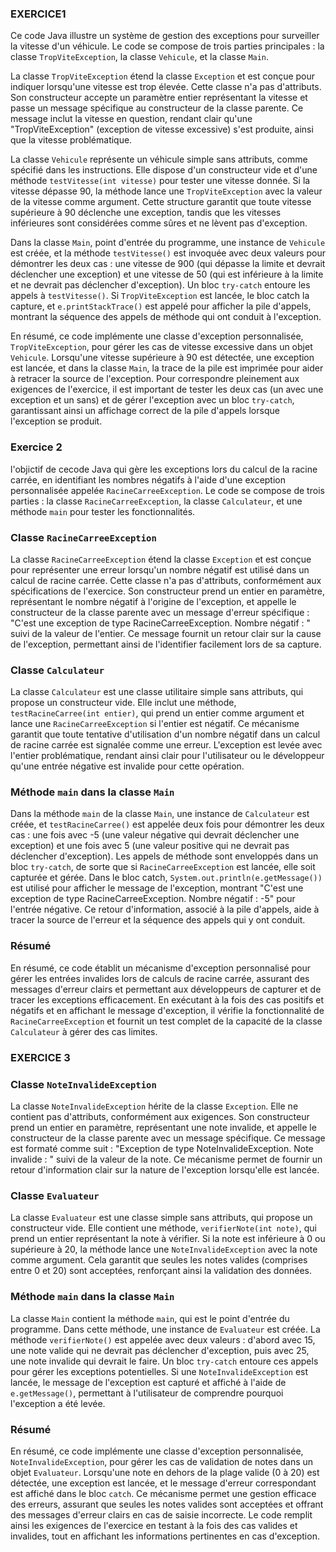 ### EXERCICE1
Ce code Java illustre un système de gestion des exceptions pour surveiller la vitesse d'un véhicule. Le code se compose de trois parties principales : la classe `TropViteException`, la classe `Vehicule`, et la classe `Main`.

La classe `TropViteException` étend la classe `Exception` et est conçue pour indiquer lorsqu'une vitesse est trop élevée. Cette classe n'a pas d'attributs. Son constructeur accepte un paramètre entier représentant la vitesse et passe un message spécifique au constructeur de la classe parente. Ce message inclut la vitesse en question, rendant clair qu'une "TropViteException" (exception de vitesse excessive) s'est produite, ainsi que la vitesse problématique.

La classe `Vehicule` représente un véhicule simple sans attributs, comme spécifié dans les instructions. Elle dispose d'un constructeur vide et d'une méthode `testVitesse(int vitesse)` pour tester une vitesse donnée. Si la vitesse dépasse 90, la méthode lance une `TropViteException` avec la valeur de la vitesse comme argument. Cette structure garantit que toute vitesse supérieure à 90 déclenche une exception, tandis que les vitesses inférieures sont considérées comme sûres et ne lèvent pas d'exception.

Dans la classe `Main`, point d'entrée du programme, une instance de `Vehicule` est créée, et la méthode `testVitesse()` est invoquée avec deux valeurs pour démontrer les deux cas : une vitesse de 900 (qui dépasse la limite et devrait déclencher une exception) et une vitesse de 50 (qui est inférieure à la limite et ne devrait pas déclencher d'exception). Un bloc `try-catch` entoure les appels à `testVitesse()`. Si `TropViteException` est lancée, le bloc catch la capture, et `e.printStackTrace()` est appelé pour afficher la pile d'appels, montrant la séquence des appels de méthode qui ont conduit à l'exception.

En résumé, ce code implémente une classe d'exception personnalisée, `TropViteException`, pour gérer les cas de vitesse excessive dans un objet `Vehicule`. Lorsqu'une vitesse supérieure à 90 est détectée, une exception est lancée, et dans la classe `Main`, la trace de la pile est imprimée pour aider à retracer la source de l'exception. Pour correspondre pleinement aux exigences de l'exercice, il est important de tester les deux cas (un avec une exception et un sans) et de gérer l'exception avec un bloc `try-catch`, garantissant ainsi un affichage correct de la pile d'appels lorsque l'exception se produit.

### Exercice 2 
l'objictif de cecode Java qui gère les exceptions lors du calcul de la racine carrée, en identifiant les nombres négatifs à l'aide d'une exception personnalisée appelée `RacineCarreeException`. Le code se compose de trois parties : la classe `RacineCarreeException`, la classe `Calculateur`, et une méthode `main` pour tester les fonctionnalités.

### Classe `RacineCarreeException`

La classe `RacineCarreeException` étend la classe `Exception` et est conçue pour représenter une erreur lorsqu'un nombre négatif est utilisé dans un calcul de racine carrée. Cette classe n'a pas d'attributs, conformément aux spécifications de l'exercice. Son constructeur prend un entier en paramètre, représentant le nombre négatif à l'origine de l'exception, et appelle le constructeur de la classe parente avec un message d'erreur spécifique : "C'est une exception de type RacineCarreeException. Nombre négatif : " suivi de la valeur de l'entier. Ce message fournit un retour clair sur la cause de l'exception, permettant ainsi de l'identifier facilement lors de sa capture.

### Classe `Calculateur`

La classe `Calculateur` est une classe utilitaire simple sans attributs, qui propose un constructeur vide. Elle inclut une méthode, `testRacineCarree(int entier)`, qui prend un entier comme argument et lance une `RacineCarreeException` si l'entier est négatif. Ce mécanisme garantit que toute tentative d'utilisation d'un nombre négatif dans un calcul de racine carrée est signalée comme une erreur. L'exception est levée avec l'entier problématique, rendant ainsi clair pour l'utilisateur ou le développeur qu'une entrée négative est invalide pour cette opération.

### Méthode `main` dans la classe `Main`

Dans la méthode `main` de la classe `Main`, une instance de `Calculateur` est créée, et `testRacineCarree()` est appelée deux fois pour démontrer les deux cas : une fois avec -5 (une valeur négative qui devrait déclencher une exception) et une fois avec 5 (une valeur positive qui ne devrait pas déclencher d'exception). Les appels de méthode sont enveloppés dans un bloc `try-catch`, de sorte que si `RacineCarreeException` est lancée, elle soit capturée et gérée. Dans le bloc catch, `System.out.println(e.getMessage())` est utilisé pour afficher le message de l'exception, montrant "C'est une exception de type RacineCarreeException. Nombre négatif : -5" pour l'entrée négative. Ce retour d'information, associé à la pile d'appels, aide à tracer la source de l'erreur et la séquence des appels qui y ont conduit.

### Résumé

En résumé, ce code établit un mécanisme d'exception personnalisé pour gérer les entrées invalides lors de calculs de racine carrée, assurant des messages d'erreur clairs et permettant aux développeurs de capturer et de tracer les exceptions efficacement. En exécutant à la fois des cas positifs et négatifs et en affichant le message d'exception, il vérifie la fonctionnalité de `RacineCarreeException` et fournit un test complet de la capacité de la classe `Calculateur` à gérer des cas limites.

### EXERCICE 3

### Classe `NoteInvalideException`

La classe `NoteInvalideException` hérite de la classe `Exception`. Elle ne contient pas d'attributs, conformément aux exigences. Son constructeur prend un entier en paramètre, représentant une note invalide, et appelle le constructeur de la classe parente avec un message spécifique. Ce message est formaté comme suit : "Exception de type NoteInvalideException. Note invalide : " suivi de la valeur de la note. Ce mécanisme permet de fournir un retour d'information clair sur la nature de l'exception lorsqu'elle est lancée.

### Classe `Evaluateur`

La classe `Evaluateur` est une classe simple sans attributs, qui propose un constructeur vide. Elle contient une méthode, `verifierNote(int note)`, qui prend un entier représentant la note à vérifier. Si la note est inférieure à 0 ou supérieure à 20, la méthode lance une `NoteInvalideException` avec la note comme argument. Cela garantit que seules les notes valides (comprises entre 0 et 20) sont acceptées, renforçant ainsi la validation des données.

### Méthode `main` dans la classe `Main`

La classe `Main` contient la méthode `main`, qui est le point d'entrée du programme. Dans cette méthode, une instance de `Evaluateur` est créée. La méthode `verifierNote()` est appelée avec deux valeurs : d'abord avec 15, une note valide qui ne devrait pas déclencher d'exception, puis avec 25, une note invalide qui devrait le faire. Un bloc `try-catch` entoure ces appels pour gérer les exceptions potentielles. Si une `NoteInvalideException` est lancée, le message de l'exception est capturé et affiché à l'aide de `e.getMessage()`, permettant à l'utilisateur de comprendre pourquoi l'exception a été levée.

### Résumé

En résumé, ce code implémente une classe d'exception personnalisée, `NoteInvalideException`, pour gérer les cas de validation de notes dans un objet `Evaluateur`. Lorsqu'une note en dehors de la plage valide (0 à 20) est détectée, une exception est lancée, et le message d'erreur correspondant est affiché dans le bloc `catch`. Ce mécanisme permet une gestion efficace des erreurs, assurant que seules les notes valides sont acceptées et offrant des messages d'erreur clairs en cas de saisie incorrecte. Le code remplit ainsi les exigences de l'exercice en testant à la fois des cas valides et invalides, tout en affichant les informations pertinentes en cas d'exception.
